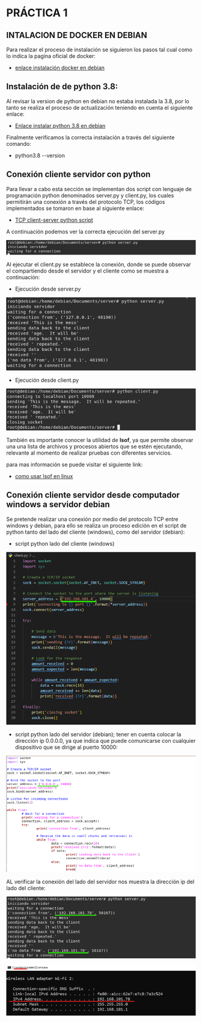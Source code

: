# PRÁCTICA 1
## **INTALACION DE DOCKER EN DEBIAN**

Para realizar el proceso de instalación se siguieron los pasos tal cual como lo indica la pagina oficial de docker:

- [enlace instalación docker en debian](https://docs.docker.com/engine/install/debian/) 

## **Instalación de de python 3.8:**

Al revisar la version de python en debian no estaba instalada la 3.8, por lo tanto se realiza el proceso de actualización teniendo en cuenta el siguiente enlace:

- [Enlace instalar python 3.8 en debian](https://linuxize.com/post/how-to-install-python-3-8-on-debian-10/)

Finalmente verificamos la correcta instalación a través del siguiente comando:

- python3.8 --version

## **Conexión cliente servidor con python** 

Para llevar a cabo esta sección se implementan dos script con lenguaje de programación python denominados server.py y client.py, los cuales permitirán una conexión a través del protocolo TCP, los códigos implementados se tomaron en base al siguiente enlace:

- [TCP client-server python script](https://rico-schmidt.name/pymotw-3/socket/tcp.html)

A continuación podemos ver la correcta ejecución del server.py

![](./images/serverstart.png)

Al ejecutar el client.py se establece la conexión, donde se puede observar el compartiendo desde el servidor y el cliente como se muestra a continuación:

- Ejecución desde server.py

![](./images/server.png)


- Ejecución desde client.py

![](./images/client.png)

También es importante conocer la utilidad de **lsof**, ya que permite observar una una lista de archivos y procesos abiertos que se estén ejecutando, relevante al momento de realizar pruebas con diferentes servicios.

para mas información se puede visitar el siguiente link:

- [como usar lsof en linux](https://help.clouding.io/hc/es/articles/5797810889500-C%C3%B3mo-usar-el-comando-lsof-en-Linux#:~:text=lsof%20significa%20%22list%20open%20files,similar%20a%20netstat%20o%20ss.)

## **Conexión cliente servidor desde computador windows a servidor debian**

Se pretende realizar una conexión por medio del protocolo TCP entre windows y debian, para ello se realiza un proceso edición en el script de python tanto del lado del cliente (windows), como del servidor (debian):

- script python lado del cliente (windows)

![](./images/cltcpw.png)

- script python lado del servidor (debian); tener en cuenta colocar la dirección ip 0.0.0.0, ya que indica que puede comunicarse con cualquier dispositivo que se dirige al puerto 10000:

![](./images/stcpd.png)

AL verificar la conexión del lado del servidor nos muestra la dirección ip del lado del cliente:

![](./images/sd.png)

![](./images/wip.png)





















